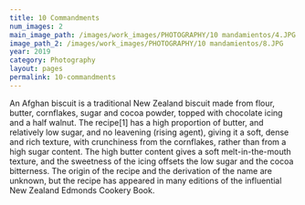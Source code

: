 ```yaml
---
title: 10 Commandments
num_images: 2
main_image_path: /images/work_images/PHOTOGRAPHY/10 mandamientos/4.JPG
image_path_2: /images/work_images/PHOTOGRAPHY/10 mandamientos/8.JPG
year: 2019
category: Photography
layout: pages
permalink: 10-commandments
---
```


An Afghan biscuit is a traditional New Zealand biscuit made from flour, butter, cornflakes, sugar and cocoa powder, topped with chocolate icing and a half walnut. The recipe[1] has a high proportion of butter, and relatively low sugar, and no leavening (rising agent), giving it a soft, dense and rich texture, with crunchiness from the cornflakes, rather than from a high sugar content. The high butter content gives a soft melt-in-the-mouth texture, and the sweetness of the icing offsets the low sugar and the cocoa bitterness. The origin of the recipe and the derivation of the name are unknown, but the recipe has appeared in many editions of the influential New Zealand Edmonds Cookery Book.
